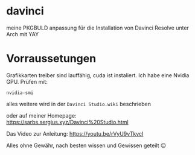 # davinci
meine PKGBULD anpassung für die Installation von Davinci Resolve unter Arch mit YAY

# Vorraussetungen

Grafikkarten treiber sind lauffähig, cuda ist instaliert. Ich habe eine Nvidia GPU.
Prüfen mit:
```
nvidia-smi
```

alles weitere wird in der `Davinci Studio.wiki` beschrieben

oder auf meiner Homepage:
https://sarbs.sergius.xyz/Davinci%20Studio.html

Das Video zur Anleitung:
https://youtu.be/rVyU9vTkvcI

Alles ohne Gewähr, nach besten wissen und Gewissen geteilt 😉
